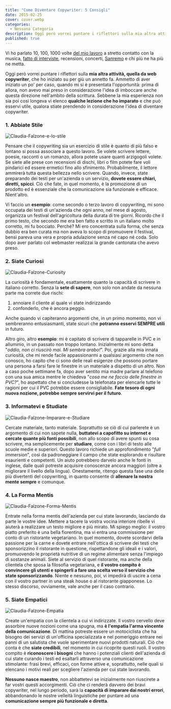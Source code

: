 ```yaml
---
title: "Come Diventare Copywriter: 5 Consigli"
date: 2015-02-25
cover: cover.webp
categories:
  - Nessuna Categoria
description: Oggi però vorrei puntare i riflettori sulla mia altra attività, quella da web copywriter, che ho iniziato su per giù un annetto fa. Sebbene la mia esperienza non sia poi così longeva vi elenco qualche lezione che ho imparato e che può esservi utile, qualora stiate prendendo in considerazione l'idea di diventare copywriter.
published: true
---
```

Vi ho parlato 10, 100, 1000 volte [del mio lavoro](https://www.tramusicaeparole.com/claudia-falzone/) a stretto contatto con la musica, [fatto di interviste](https://www.tramusicaeparole.com/la-cla-e-le-interviste-ma-perche/), recensioni, concerti, [Sanremo](https://www.tramusicaeparole.com/sanremo-2015-il-mio-primo-giorno/) e chi più ne ha più ne metta.

Oggi però vorrei puntare i riflettori sulla **mia altra attività, quella da web copywriter**, che ho iniziato su per giù un annetto fa. Ammetto di aver iniziato un po' per caso, quando mi si è presentata l'opportunità: prima di allora, non avevo mai preso in considerazione l'idea di imboccare anche questa direzione nell'ambito della scrittura. Sebbene la mia esperienza non sia poi così longeva vi elenco **qualche lezione che ho imparato** e che può esservi utile, qualora stiate prendendo in considerazione l'idea di diventare copywriter.

### 1. Abbiate Stile

![Claudia-Falzone-e-lo-stile](./Claudia-Falzone-e-lo-stile.webp)

Pensare che il copywriting sia un esercizio di stile è quanto di più falso e lontano si possa associare a questo lavoro. Se volete scrivere lettere, poesie, racconti o un romanzo, allora potete usare quanti arzigogoli volete. Se siete alle prese con recensioni di dischi, libri o film potete fare voli pindarici ed essere ermetici fino allo sfinimento. Probabilmente, il lettore ammirerà tutta questa bellezza nello scrivere. Quando, invece, state preparando dei testi per un'azienda o un servizio, **dovete essere chiari, diretti, spicci**. Ciò che fate, in quel momento, è la promozione di un prodotto ed è essenziale che la comunicazione sia funzionale e efficace. Nient'altro.

Vi faccio un **esempio**: come secondo o terzo lavoro di copywriting, mi sono occupata dei testi di un'azienda che ogni anno, nel mese di agosto, organizza un festival dell'agricoltura della durata di tre giorni. Ricordo che il primo testo, che secondo me era ben fatto e scritto in un italiano molto corretto, mi fu bocciato. Perché? Mi ero concentrata sulla forma, che senza dubbio era ben curata ma non aveva lo scopo di promuovere il festival, bensì pareva una vera e propria adulazione senza né capo né coda. Solo dopo aver parlato col webmaster realizzai la grande cantonata che avevo preso.

### 2. Siate Curiosi

![Claudia-Falzone-Curiosity](./Claudia-Falzone-Curiosity.webp)

La curiosità è fondamentale, esattamente quanto la capacità di scrivere in italiano corretto. Senza la **sete di sapere**, non solo non andate da nessuna parte ma correte due rischi:

1. annoiare il cliente al quale vi state indirizzando
2. confonderlo, che è ancora peggio.

Anche quando vi capiteranno argomenti che, in un primo momento, non vi sembreranno entusiasmanti, state sicuri che **potranno esservi SEMPRE utili** in futuro.

Altro giro, altro **esempio**: mi è capitato di scrivere di tapparelle in PVC e in alluminio, in un passato non troppo lontano. Inizialmente mi sono detta "_oddio, non ci riuscirò mai. Mi sembra arabo!_". Poi, grazie alla mia innata curiosità, che mi rende facile appassionarmi a qualsiasi argomento che non conosco, ho capito che ci sono delle reali esigenze che possono portare una persona a farsi fare le finestre in un materiale a dispetto di un altro. Non a caso poche settimane fa, dopo aver sentito mia madre parlare al telefono con una sua amica mentre le chiedeva "_cosa me ne faccio delle finestre in PVC?_", ho aspettato che si concludesse la telefonata per elencarle tutte le ragioni per cui il PVC potrebbe essere consigliabile. **Fate tesoro di ogni nuova nozione, potrebbe sempre servirvi per il futuro**.

### 3. Informatevi e Studiate

![Claudia-Falzone-Imparare-e-Studiare](./Claudia-Falzone-Imparare-e-Studiare.webp)

Cercate materiale, tanto materiale. Soprattutto se ciò di cui parlerete è un argomento di cui non sapete nulla, **buttatevi a capofitto su internet e cercate quante più fonti possibili**, non allo scopo di avere spunti su cosa scrivere, ma semplicemente per **studiare**, come con i libri di testo alle scuole medie e superiori. Questo lavoro richiede un approfondimento "_full immersion_", così da padroneggiare il campo che state esplorando e risultare esaurienti e competenti. Un aiuto potrebbero darvelo anche le fonti in inglese, dalle quali potreste acquisire conoscenze ancora maggiori (oltre a migliorare il livello della lingua). Onestamente, ritengo questa fase una delle più divertenti del copywriting, in quanto consente di **allenare la nostra mente sempre** e comunque.

### 4. La Forma Mentis

![Claudia-Falzone-Forma-Mentis](./Claudia-Falzone-Forma-Mentis.webp)

Entrate nella forma mentis dell'azienda per cui state lavorando, lasciando da parte le vostre idee. Mettere a tacere la vostra vocina interiore ribelle vi aiuterà a realizzare un testo migliore e più mirato. Mi spiego meglio: il vostro piatto preferito è una bella fiorentina, ma vi entra una commissione per conto di un ristorante vegetariano. In quel momento, dovete scordarvi della passione per la carne e dovete entrare nell'ottica di scrivere dei testi che sponsorizzino il ristorante in questione, rispettandone gli ideali e i valori, promuovendo le proprietà nutritive di un regime alimentare senza l'impiego di sostanze animali. Siete al servizio di quel ristorante, ma anche della clientela che sposa la filosofia vegetariana, e **il vostro compito è convincere gli utenti e spingerli a fare una scelta verso il servizio che state sponsorizzando**. Niente e nessuno, poi, vi impedirà di uscire a cena con il vostro partner in una steak house o al ristorante giapponese. Lo stesso discorso, ovviamente, vale anche per il caso contrario.

### 5. Siate Empatici

![Claudia-Falzone-Empatia](./Claudia-Falzone-Empatia.webp)

Create un'empatia con la clientela a cui vi indirizzate. Il vostro cervello deve assorbire nuove nozioni come una spugna, ma **è l'empatia l'arma vincente della comunicazione**. Di mattina potreste essere un motociclista che ha bisogno dei servizi di un'officina specializzata e nel pomeriggio entrare nei panni di un salutista che vuole sperimentare nuovi prodotti naturali. Ciò che conta è che **siate credibili**, nel momento in cui ricoprite questi ruoli. Il vostro compito è **riconoscere i bisogni** che hanno i potenziali clienti dell'azienda di cui state curando i testi ed esaltarli attraverso una comunicazione stimolante: frasi brevi, efficaci, con forme attive e, soprattutto, nelle quali si elencano i motivi reali per scegliere l'azienda per cui state lavorando.

**Nessuno nasce maestro**, non abbattetevi se inizialmente non riuscirete a far vostri questi accorgimenti. Ciò che ci renderà davvero dei bravi copywriter, nel lungo periodo, sarà la **capacità di imparare dai nostri errori**, abbandonando le nostre velleità linguistiche per puntare ad una **comunicazione sempre più funzionale e diretta**.

